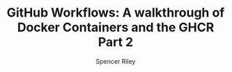 ---
layout: post
title: "GitHub Workflows: A walkthrough of Docker Containers and the GHCR Part 2"
author: "Spencer Riley"
categories: journal
tags: [documentation,sample]
image: whale_boyle.jpg
---